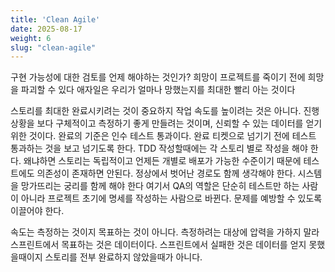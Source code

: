 ```yaml
---
title: 'Clean Agile'
date: 2025-08-17
weight: 6
slug: "clean-agile"
---
```


구현 가능성에 대한 검토를 언제 해야하는 것인가?
희망이 프로젝트를 죽이기 전에 희망을 파괴할 수 있다
애자일은 우리가 얼마나 망했는지를 최대한 빨리 아는 것이다

스토리를 최대한 완료시키려는 것이 중요하지 작업 속도를 높이려는 것은 아니다. 진행 상황을 보다 구체적이고 측정하기 좋게 만들려는 것이며, 신뢰할 수 있는 데이터를 얻기 위한 것이다.
완료의 기준은 인수 테스트 통과이다. 완료 티켓으로 넘기기 전에 테스트 통과하는 것을 보고 넘기도록 한다.
TDD 작성할때에는 각 스토리 별로 작성을 해야 한다. 왜냐하면 스토리는 독립적이고 언제든 개별로 배포가 가능한 수준이기 때문에 테스트에도 의존성이 존재하면 안된다.
정상에서 벗어난 경로도 함께 생각해야 한다. 시스템을 망가뜨리는 궁리를 함께 해야 한다
여기서 QA의 역할은 단순히 테스트만 하는 사람이 아니라 프로젝트 초기에 명세를 작성하는 사람으로 바뀐다.
문제를 예방할 수 있도록 이끌어야 한다.

속도는 측정하는 것이지 목표하는 것이 아니다. 측정하려는 대상에 압력을 가하지 말라
스프린트에서 목표하는 것은 데이터이다. 스프린트에서 실패한 것은 데이터를 얻지 못했을때이지 스토리를 전부 완료하지 않았을때가 아니다.
